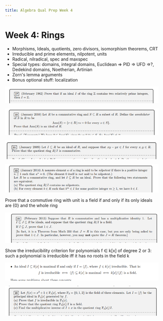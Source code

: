 ```yaml
---
title: Algebra Qual Prep Week 4
---
```


# Week 4: Rings

- Morphisms, Ideals, quotients, zero divisors, isomorphism theorems, CRT
- Irreducible and prime elements, nilpotent, units
- Radical, nilradical, spec and maxspec
- Special types: domains, integral domains, Euclidean ⇒ PID ⇒ UFD ⇒?, Dedekind domains, Noetherian, Artinian
- Zorn's lemma arguments
- Bonus optional stuff: localization

![Workshop%20Materials%2022af9a14367c44e585cb4aefe9e11862/Untitled%2015.png](_attachments/Untitled%2015.png)

![Workshop%20Materials%2022af9a14367c44e585cb4aefe9e11862/Untitled%2016.png](_attachments/Untitled%2016.png)

![Workshop%20Materials%2022af9a14367c44e585cb4aefe9e11862/Untitled%2017.png](_attachments/Untitled%2017.png)

![Workshop%20Materials%2022af9a14367c44e585cb4aefe9e11862/Untitled%2018.png](_attachments/Untitled%2018.png)

Prove that a commutive ring with unit is a field if and only if its only ideals are {0} and the whole ring

![Workshop%20Materials%2022af9a14367c44e585cb4aefe9e11862/Untitled%2019.png](_attachments/Untitled%2019.png)

Show the irreducibility criterion for polynomials f ∈ k[x] of degree 2 or 3: such a polynomial is irreducible iff it has no roots in the field k

![Workshop%20Materials%2022af9a14367c44e585cb4aefe9e11862/Untitled%2020.png](_attachments/Untitled%2020.png)

![Workshop%20Materials%2022af9a14367c44e585cb4aefe9e11862/Untitled%2021.png](_attachments/Untitled%2021.png)

